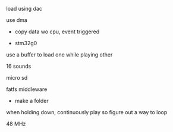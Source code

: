 load using dac

use dma

- copy data wo cpu, event triggered

- stm32g0

use a buffer to load one while playing other

16 sounds

micro sd

fatfs middleware

- make a folder

when holding down, continuously play so figure out a way to loop

48 MHz

